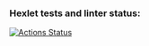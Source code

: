 ### Hexlet tests and linter status:
[![Actions Status](https://github.com/Ser1983gey/qa-engineer-project-84/workflows/hexlet-check/badge.svg)](https://github.com/Ser1983gey/qa-engineer-project-84/actions)